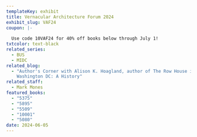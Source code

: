 ```yaml
---
templateKey: exhibit
title: Vernacular Architecture Forum 2024
exhibit_slug: VAF24
coupon: |-
  
  Use code 10VAF24 for 40% off books below through July 1!
txtcolor: text-black
related_series:
  - BUS
  - MIDC
related_blog:
  - "Author's Corner with Alison K. Hoagland, author of The Row House in
    Washington DC: A History"
related_staff:
  - Mark Mones
featured_books:
  - "5375"
  - "5895"
  - "5509"
  - "10001"
  - "5080"
date: 2024-06-05
---
```

